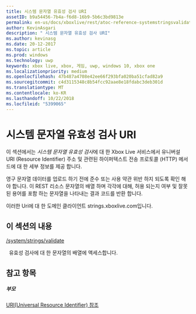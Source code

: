 ```yaml
---
title: 시스템 문자열 유효성 검사 URI
assetID: b9a54456-7b4a-f6d8-16b9-5b6c3bd9813e
permalink: en-us/docs/xboxlive/rest/atoc-reference-systemstringsvalidate.html
author: KevinAsgari
description: " 시스템 문자열 유효성 검사 URI"
ms.author: kevinasg
ms.date: 20-12-2017
ms.topic: article
ms.prod: windows
ms.technology: uwp
keywords: xbox live, xbox, 게임, uwp, windows 10, xbox one
ms.localizationpriority: medium
ms.openlocfilehash: 47b487a4708e42ee66f293bfa020ba51cfad82a9
ms.sourcegitcommit: c4d3115348c8b54fcc92aae8e18fdabc3deb301d
ms.translationtype: MT
ms.contentlocale: ko-KR
ms.lasthandoff: 10/22/2018
ms.locfileid: "5399065"
---
```

# <a name="system-strings-validatation-uris"></a>시스템 문자열 유효성 검사 URI
 
이 섹션에서는 *시스템 문자열 유효성 검사*에 대 한 Xbox Live 서비스에서 유니버설 URI (Resource Identifier) 주소 및 관련된 하이퍼텍스트 전송 프로토콜 (HTTP) 메서드에 대 한 세부 정보를 제공 합니다.
 
영구 문자열 데이터를 업로드 하기 전에 준수 또는 사용 약관 위반 하지 되도록 확인 해야 합니다. 이 REST 리소스 문자열의 배열 하며 각각에 대해, 허용 되는지 여부 및 잘못 된 용어를 포함 하는 문자열을 나타내는 결과 코드를 반환 합니다.
 
이러한 Uri에 대 한 도메인 클라이언트 strings.xboxlive.com입니다.
 
<a id="ID4EQB"></a>

 
## <a name="in-this-section"></a>이 섹션의 내용

[/system/strings/validate](uri-systemstringsvalidate.md)

&nbsp;&nbsp;유효성 검사에 대 한 문자열의 배열에 액세스합니다.
 
<a id="ID4EWB"></a>

 
## <a name="see-also"></a>참고 항목
 
<a id="ID4EYB"></a>

 
##### <a name="parent"></a>부모 

[URI(Universal Resource Identifier) 참조](../atoc-xboxlivews-reference-uris.md)

   